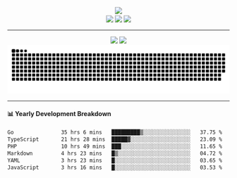 <p align="center">
  <img src="https://readme-typing-svg.herokuapp.com?font=Fira+Code&pause=1000&color=FF69B4&center=true&vCenter=true&width=435&lines=%F0%9F%8F%B3%EF%B8%8F%E2%80%8D%E2%9A%A7%EF%B8%8F+BaiYi's+GitHub+Profile+%F0%9F%8F%B3%EF%B8%8F%E2%80%8D%E2%9A%A7%EF%B8%8F" />
  <br>
  <a href="https://mtf.wiki/"><img src="https://img.shields.io/static/v1?label=Gender&message=Male-To-Female&color=ff69b4&style=for-the-badge" /></a>
  <a href="https://github.com/WhiteElytra"><img src="https://img.shields.io/github/followers/WhiteElytra?label=github%20followers&logo=github&style=for-the-badge" /></a>
  <a href="https://twitter.com/WhiteElytra"><img src="https://img.shields.io/twitter/follow/WhiteElytra?label=twitter%20%40WhiteElytra&logo=twitter&style=for-the-badge" /></a>
</p>

-----

<p align="center">
  <img src="https://github-readme-stats.vercel.app/api?username=WhiteElytra&count_private=true&show_icons=true&theme=buefy" width="400" />
  <img src="https://streak-stats.demolab.com/?user=WhiteElytra" width="400" />
  <br>
  <img src="https://github.com/WhiteElytra/WhiteElytra/raw/output/github-contribution-grid-snake.svg" />
</p>

-----

#### 📊 Yearly Development Breakdown

<!--START_SECTION:waka-->

```text
Go               35 hrs 6 mins   █████████▒░░░░░░░░░░░░░░░   37.75 %
TypeScript       21 hrs 28 mins  █████▓░░░░░░░░░░░░░░░░░░░   23.09 %
PHP              10 hrs 49 mins  ███░░░░░░░░░░░░░░░░░░░░░░   11.65 %
Markdown         4 hrs 23 mins   █▒░░░░░░░░░░░░░░░░░░░░░░░   04.72 %
YAML             3 hrs 23 mins   █░░░░░░░░░░░░░░░░░░░░░░░░   03.65 %
JavaScript       3 hrs 16 mins   █░░░░░░░░░░░░░░░░░░░░░░░░   03.53 %
```

<!--END_SECTION:waka-->
